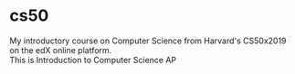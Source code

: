 # cs50

My introductory course on Computer Science from Harvard's CS50x2019 on the edX online platform.
<br>
This is Introduction to Computer Science AP
